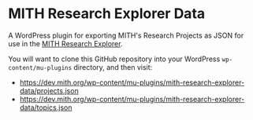 # MITH Research Explorer Data

A WordPress plugin for exporting MITH's Research Projects as JSON
for use in the [MITH Research Explorer]. 

You will want to clone this GitHub repository into your WordPress 
`wp-content/mu-plugins` directory, and then visit:

* https://dev.mith.org/wp-content/mu-plugins/mith-research-explorer-data/projects.json
* https://dev.mith.org/wp-content/mu-plugins/mith-research-explorer-data/topics.json

[MITH Research Explorer]: https://github.com/umd-mith/mith-research-explorer
